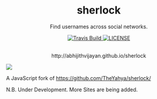 <h1 align="center">sherlock</h1>
<p align="center">Find usernames across social networks.</p>

<div align="center">
  <a href="https://travis-ci.org/abhijithvijayan/sherlock">
    <img src="https://travis-ci.org/abhijithvijayan/sherlock.svg?branch=master" alt="Travis Build" />
  </a>
  <a href="https://github.com/abhijithvijayan/sherlock/blob/master/LICENSE">
    <img src="https://img.shields.io/github/license/abhijithvijayan/sherlock.svg" alt="LICENSE" />
  </a>
</div>
<br>
<p align="center">http://abhijithvijayan.github.io/sherlock</p>

![](https://i.imgur.com/tMol0ef.gif)

A JavaScript fork of https://github.com/TheYahya/sherlock/

N.B.
Under Development. More Sites are being added.
